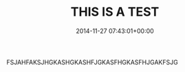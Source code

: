 ﻿---
date: 2014-11-27 07:43:01+00:00
layout: post
title: THIS IS A TEST
thread: 101
categories: 代码
---

FSJAHFAKSJHGKASHGKASHFJGKASFHGKASFHJGAKFSJG
  